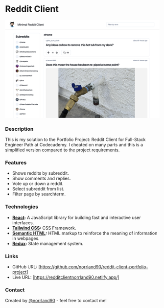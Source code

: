 # Reddit Client

![screenshot](src/assets/images/screenshot.png)

### Description

This is my solution to the Portfolio Project: Reddit Client for Full-Stack Engineer Path at Codecademy. I cheated on many parts and this is a simplified version compared to the project requirements.

### Features

- Shows reddits by subreddit.
- Show comments and replies.
- Vote up or down a reddit.
- Select subreddit from list.
- Filter page by searchterm.

### Technologies

- **[React](https://reactjs.org/):** A JavaScript library for building fast and interactive user interfaces.
- **[Tailwind CSS](https://tailwindcss.com/):** CSS Framework.
- **[Semantic HTML](https://developer.mozilla.org/en-US/docs/Glossary/Semantics):** HTML markup to reinforce the meaning of information in webpages.
- **[Redux](https://redux.js.org/):** State management system.

### Links

- GitHub URL: [https://github.com/norrland90/reddit-client-portfolio-project]
- Live URL: [https://redditclientnorrland90.netlify.app/]

### Contact

Created by [@norrland90](https://github.com/norrland90) - feel free to contact me!
